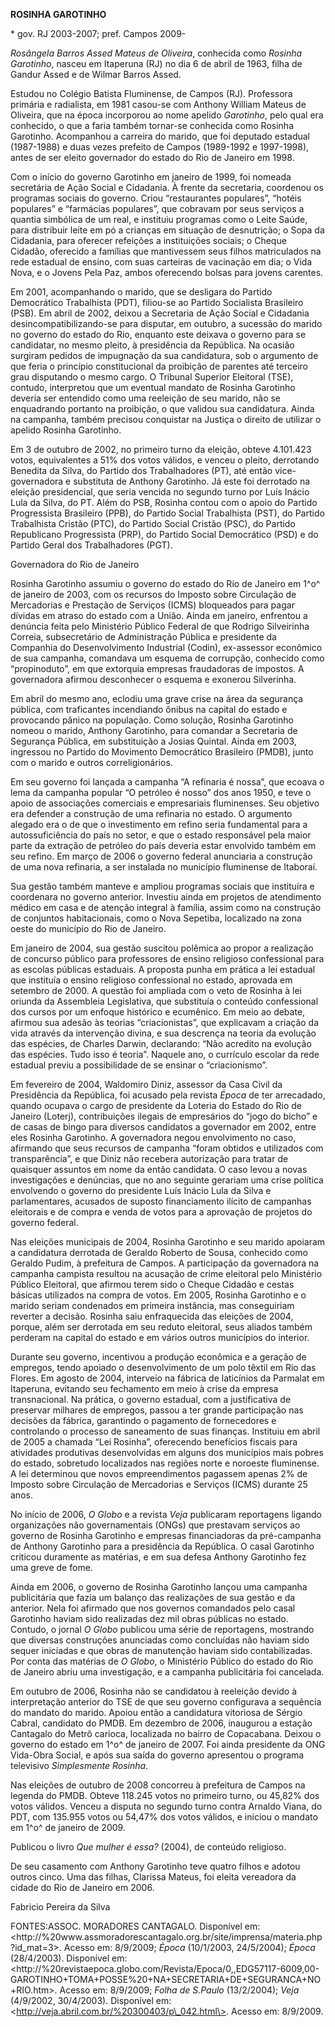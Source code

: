 **ROSINHA GAROTINHO**

\* gov. RJ 2003-2007; pref. Campos 2009-

*Rosângela Barros Assed Mateus de Oliveira*, conhecida como *Rosinha
Garotinho*, nasceu em Itaperuna (RJ) no dia 6 de abril de 1963, filha de
Gandur Assed e de Wilmar Barros Assed.

Estudou no Colégio Batista Fluminense, de Campos (RJ). Professora
primária e radialista, em 1981 casou-se com Anthony William Mateus de
Oliveira, que na época incorporou ao nome apelido *Garotinho*, pelo qual
era conhecido, o que a faria também tornar-se conhecida como Rosinha
Garotinho. Acompanhou a carreira do marido, que foi deputado estadual
(1987-1988) e duas vezes prefeito de Campos (1989-1992 e 1997-1998),
antes de ser eleito governador do estado do Rio de Janeiro em 1998.

Com o início do governo Garotinho em janeiro de 1999, foi nomeada
secretária de Ação Social e Cidadania. À frente da secretaria, coordenou
os programas sociais do governo. Criou “restaurantes populares”, “hotéis
populares” e “farmácias populares”, que cobravam por seus serviços a
quantia simbólica de um real, e instituiu programas como o Leite Saúde,
para distribuir leite em pó a crianças em situação de desnutrição; o
Sopa da Cidadania, para oferecer refeições a instituições sociais; o
Cheque Cidadão, oferecido a famílias que mantivessem seus filhos
matriculados na rede estadual de ensino, com suas carteiras de vacinação
em dia; o Vida Nova, e o Jovens Pela Paz, ambos oferecendo bolsas para
jovens carentes.

Em 2001, acompanhando o marido, que se desligara do Partido Democrático
Trabalhista (PDT), filiou-se ao Partido Socialista Brasileiro (PSB). Em
abril de 2002, deixou a Secretaria de Ação Social e Cidadania
desincompatibilizando-se para disputar, em outubro, a sucessão do marido
no governo do estado do Rio, enquanto este deixava o governo para se
candidatar, no mesmo pleito, à presidência da República. Na ocasião
surgiram pedidos de impugnação da sua candidatura, sob o argumento de
que feria o princípio constitucional da proibição de parentes até
terceiro grau disputando o mesmo cargo. O Tribunal Superior Eleitoral
(TSE), contudo, interpretou que um eventual mandato de Rosinha Garotinho
deveria ser entendido como uma reeleição de seu marido, não se
enquadrando portanto na proibição, o que validou sua candidatura. Ainda
na campanha, também precisou conquistar na Justiça o direito de utilizar
o apelido Rosinha Garotinho.

Em 3 de outubro de 2002, no primeiro turno da eleição, obteve 4.101.423
votos, equivalentes a 51% dos votos válidos, e venceu o pleito,
derrotando Benedita da Silva, do Partido dos Trabalhadores (PT), até
então vice-governadora e substituta de Anthony Garotinho. Já este foi
derrotado na eleição presidencial, que seria vencida no segundo turno
por Luís Inácio Lula da Silva, do PT. Além do PSB, Rosinha contou com o
apoio do Partido Progressista Brasileiro (PPB), do Partido Social
Trabalhista (PST), do Partido Trabalhista Cristão (PTC), do Partido
Social Cristão (PSC), do Partido Republicano Progressista (PRP), do
Partido Social Democrático (PSD) e do Partido Geral dos Trabalhadores
(PGT).

Governadora do Rio de Janeiro

Rosinha Garotinho assumiu o governo do estado do Rio de Janeiro em 1^o^
de janeiro de 2003, com os recursos do Imposto sobre Circulação de
Mercadorias e Prestação de Serviços (ICMS) bloqueados para pagar dívidas
em atraso do estado com a União. Ainda em janeiro, enfrentou a denúncia
feita pelo Ministério Público Federal de que Rodrigo Silveirinha
Correia, subsecretário de Administração Pública e presidente da
Companhia do Desenvolvimento Industrial (Codin), ex-assessor econômico
de sua campanha, comandava um esquema de corrupção, conhecido como
“propinoduto”, em que extorquia empresas fraudadoras de impostos. A
governadora afirmou desconhecer o esquema e exonerou Silverinha.

Em abril do mesmo ano, eclodiu uma grave crise na área da segurança
pública, com traficantes incendiando ônibus na capital do estado e
provocando pânico na população. Como solução, Rosinha Garotinho nomeou o
marido, Anthony Garotinho, para comandar a Secretaria de Segurança
Pública, em substituição a Josias Quintal. Ainda em 2003, ingressou no
Partido do Movimento Democrático Brasileiro (PMDB), junto com o marido e
outros correligionários.

Em seu governo foi lançada a campanha “A refinaria é nossa”, que ecoava
o lema da campanha popular “O petróleo é nosso” dos anos 1950, e teve o
apoio de associações comerciais e empresariais fluminenses. Seu objetivo
era defender a construção de uma refinaria no estado. O argumento
alegado era o de que o investimento em refino seria fundamental para a
autossuficiência do país no setor, e que o estado responsável pela maior
parte da extração de petróleo do país deveria estar envolvido também em
seu refino. Em março de 2006 o governo federal anunciaria a construção
de uma nova refinaria, a ser instalada no município fluminense de
Itaboraí.

Sua gestão também manteve e ampliou programas sociais que instituíra e
coordenara no governo anterior. Investiu ainda em projetos de
atendimento médico em casa e de atenção integral à família, assim como
na construção de conjuntos habitacionais, como o Nova Sepetiba,
localizado na zona oeste do município do Rio de Janeiro.

Em janeiro de 2004, sua gestão suscitou polêmica ao propor a realização
de concurso público para professores de ensino religioso confessional
para as escolas públicas estaduais. A proposta punha em prática a lei
estadual que instituía o ensino religioso confessional no estado,
aprovada em setembro de 2000. A questão foi ampliada com o veto de
Rosinha à lei oriunda da Assembleia Legislativa, que substituía o
conteúdo confessional dos cursos por um enfoque histórico e ecumênico.
Em meio ao debate, afirmou sua adesão às teorias “criacionistas”, que
explicavam a criação da vida através da intervenção divina, e sua
descrença na teoria da evolução das espécies, de Charles Darwin,
declarando: “Não acredito na evolução das espécies. Tudo isso é teoria”.
Naquele ano, o currículo escolar da rede estadual previu a possibilidade
de se ensinar o “criacionismo”.

Em fevereiro de 2004, Waldomiro Diniz, assessor da Casa Civil da
Presidência da República, foi acusado pela revista *Época* de ter
arrecadado, quando ocupava o cargo de presidente da Loteria do Estado do
Rio de Janeiro (Loterj), contribuições ilegais de empresários do “jogo
do bicho” e de casas de bingo para diversos candidatos a governador em
2002, entre eles Rosinha Garotinho. A governadora negou envolvimento no
caso, afirmando que seus recursos de campanha “foram obtidos e
utilizados com transparência”, e que Diniz não recebera autorização para
tratar de quaisquer assuntos em nome da então candidata. O caso levou a
novas investigações e denúncias, que no ano seguinte gerariam uma crise
política envolvendo o governo do presidente Luís Inácio Lula da Silva e
parlamentares, acusados de suposto financiamento ilícito de campanhas
eleitorais e de compra e venda de votos para a aprovação de projetos do
governo federal.

Nas eleições municipais de 2004, Rosinha Garotinho e seu marido apoiaram
a candidatura derrotada de Geraldo Roberto de Sousa, conhecido como
Geraldo Pudim, à prefeitura de Campos. A participação da governadora na
campanha campista resultou na acusação de crime eleitoral pelo
Ministério Público Eleitoral, que afirmou terem sido o Cheque Cidadão e
cestas básicas utilizados na compra de votos. Em 2005, Rosinha Garotinho
e o marido seriam condenados em primeira instância, mas conseguiriam
reverter a decisão. Rosinha saiu enfraquecida das eleições de 2004,
porque, além ser derrotada em seu reduto eleitoral, seus aliados também
perderam na capital do estado e em vários outros municípios do interior.

Durante seu governo, incentivou a produção econômica e a geração de
empregos, tendo apoiado o desenvolvimento de um polo têxtil em Rio das
Flores. Em agosto de 2004, interveio na fábrica de laticínios da
Parmalat em Itaperuna, evitando seu fechamento em meio à crise da
empresa transnacional. Na prática, o governo estadual, com a
justificativa de preservar milhares de empregos, passou a ter grande
participação nas decisões da fábrica, garantindo o pagamento de
fornecedores e controlando o processo de saneamento de suas finanças.
Instituiu em abril de 2005 a chamada “Lei Rosinha”, oferecendo
benefícios fiscais para atividades produtivas desenvolvidas em alguns
dos municípios mais pobres do estado, sobretudo localizados nas regiões
norte e noroeste fluminense. A lei determinou que novos empreendimentos
pagassem apenas 2% de Imposto sobre Circulação de Mercadorias e Serviços
(ICMS) durante 25 anos.

No início de 2006, *O Globo* e a revista *Veja* publicaram reportagens
ligando organizações não governamentais (ONGs) que prestavam serviços ao
governo de Rosinha Garotinho e empresas financiadoras da pré-campanha de
Anthony Garotinho para a presidência da República. O casal Garotinho
criticou duramente as matérias, e em sua defesa Anthony Garotinho fez
uma greve de fome.

Ainda em 2006, o governo de Rosinha Garotinho lançou uma campanha
publicitária que fazia um balanço das realizações de sua gestão e da
anterior. Nela foi afirmado que nos governos comandados pelo casal
Garotinho haviam sido realizadas dez mil obras públicas no estado.
Contudo, o jornal *O Globo* publicou uma série de reportagens, mostrando
que diversas construções anunciadas como concluídas não haviam sido
sequer iniciadas e que obras de manutenção haviam sido contabilizadas.
Por conta das matérias de *O Globo*, o Ministério Público do estado do
Rio de Janeiro abriu uma investigação, e a campanha publicitária foi
cancelada.

Em outubro de 2006, Rosinha não se candidatou à reeleição devido à
interpretação anterior do TSE de que seu governo configurava a sequência
do mandato do marido. Apoiou então a candidatura vitoriosa de Sérgio
Cabral, candidato do PMDB. Em dezembro de 2006, inaugurou a estação
Cantagalo do Metrô carioca, localizada no bairro de Copacabana. Deixou o
governo do estado em 1^o^ de janeiro de 2007. Foi ainda presidente da
ONG Vida-Obra Social, e após sua saída do governo apresentou o programa
televisivo *Simplesmente Rosinha*.

Nas eleições de outubro de 2008 concorreu à prefeitura de Campos na
legenda do PMDB. Obteve 118.245 votos no primeiro turno, ou 45,82% dos
votos válidos. Venceu a disputa no segundo turno contra Arnaldo Viana,
do PDT, com 135.955 votos ou 54,47% dos votos válidos, e iniciou o
mandato em 1^o^ de janeiro de 2009.

Publicou o livro *Que mulher é essa?* (2004), de conteúdo religioso.

De seu casamento com Anthony Garotinho teve quatro filhos e adotou
outros cinco. Uma das filhas, Clarissa Mateus, foi eleita vereadora da
cidade do Rio de Janeiro em 2006.

Fabricio Pereira da Silva

FONTES:ASSOC. MORADORES CANTAGALO. Disponível em:
\<http://%20www.assmoradorescantagalo.org.br/site/imprensa/materia.php?id\_mat=3\>.
Acesso em: 8/9/2009; *Época* (10/1/2003, 24/5/2004); *Época*
(28/4/2003). Disponível em:
\<http://%20revistaepoca.globo.com/Revista/Epoca/0,,EDG57117-6009,00-GAROTINHO+TOMA+POSSE%20+NA+SECRETARIA+DE+SEGURANCA+NO+RIO.htm\>.
Acesso em: 8/9/2009; *Folha de S.Paulo* (13/2/2004); *Veja* (4/9/2002,
30/4/2003). Disponível em:
\<http://veja.abril.com.br/%20300403/p\_042.html\>. Acesso em: 8/9/2009.
